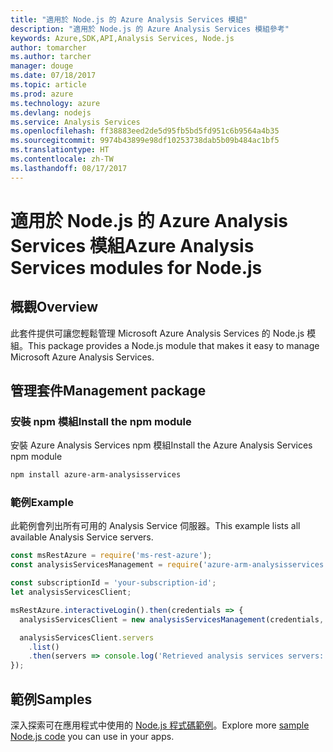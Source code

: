 ```yaml
---
title: "適用於 Node.js 的 Azure Analysis Services 模組"
description: "適用於 Node.js 的 Azure Analysis Services 模組參考"
keywords: Azure,SDK,API,Analysis Services, Node.js
author: tomarcher
ms.author: tarcher
manager: douge
ms.date: 07/18/2017
ms.topic: article
ms.prod: azure
ms.technology: azure
ms.devlang: nodejs
ms.service: Analysis Services
ms.openlocfilehash: ff38883eed2de5d95fb5bd5fd951c6b9564a4b35
ms.sourcegitcommit: 9974b43899e98df10253738dab5b09b484ac1bf5
ms.translationtype: HT
ms.contentlocale: zh-TW
ms.lasthandoff: 08/17/2017
---
```

# <a name="azure-analysis-services-modules-for-nodejs"></a><span data-ttu-id="d7ae5-104">適用於 Node.js 的 Azure Analysis Services 模組</span><span class="sxs-lookup"><span data-stu-id="d7ae5-104">Azure Analysis Services modules for Node.js</span></span>

## <a name="overview"></a><span data-ttu-id="d7ae5-105">概觀</span><span class="sxs-lookup"><span data-stu-id="d7ae5-105">Overview</span></span>
<span data-ttu-id="d7ae5-106">此套件提供可讓您輕鬆管理 Microsoft Azure Analysis Services 的 Node.js 模組。</span><span class="sxs-lookup"><span data-stu-id="d7ae5-106">This package provides a Node.js module that makes it easy to manage Microsoft Azure Analysis Services.</span></span>

## <a name="management-package"></a><span data-ttu-id="d7ae5-107">管理套件</span><span class="sxs-lookup"><span data-stu-id="d7ae5-107">Management package</span></span>

### <a name="install-the-npm-module"></a><span data-ttu-id="d7ae5-108">安裝 npm 模組</span><span class="sxs-lookup"><span data-stu-id="d7ae5-108">Install the npm module</span></span>

<span data-ttu-id="d7ae5-109">安裝 Azure Analysis Services npm 模組</span><span class="sxs-lookup"><span data-stu-id="d7ae5-109">Install the Azure Analysis Services npm module</span></span>

```bash
npm install azure-arm-analysisservices
```

### <a name="example"></a><span data-ttu-id="d7ae5-110">範例</span><span class="sxs-lookup"><span data-stu-id="d7ae5-110">Example</span></span>

<span data-ttu-id="d7ae5-111">此範例會列出所有可用的 Analysis Service 伺服器。</span><span class="sxs-lookup"><span data-stu-id="d7ae5-111">This example lists all available Analysis Service servers.</span></span>

```javascript
const msRestAzure = require('ms-rest-azure');
const analysisServicesManagement = require('azure-arm-analysisservices');

const subscriptionId = 'your-subscription-id';
let analysisServicesClient;

msRestAzure.interactiveLogin().then(credentials => {
  analysisServicesClient = new analysisServicesManagement(credentials, subscriptionId);

  analysisServicesClient.servers
    .list()
    .then(servers => console.log('Retrieved analysis services servers: ', servers));
});
```

## <a name="samples"></a><span data-ttu-id="d7ae5-112">範例</span><span class="sxs-lookup"><span data-stu-id="d7ae5-112">Samples</span></span>

<span data-ttu-id="d7ae5-113">深入探索可在應用程式中使用的 [Node.js 程式碼範例](https://azure.microsoft.com/resources/samples/?platform=nodejs)。</span><span class="sxs-lookup"><span data-stu-id="d7ae5-113">Explore more [sample Node.js code](https://azure.microsoft.com/resources/samples/?platform=nodejs) you can use in your apps.</span></span>
